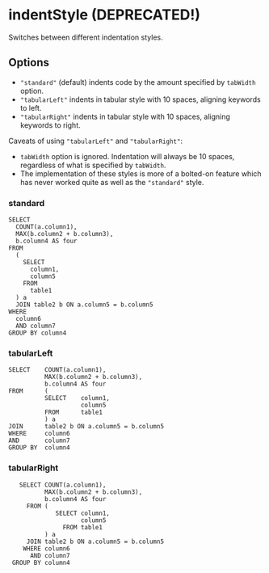 # indentStyle (DEPRECATED!)

Switches between different indentation styles.

## Options

- `"standard"` (default) indents code by the amount specified by `tabWidth` option.
- `"tabularLeft"` indents in tabular style with 10 spaces, aligning keywords to left.
- `"tabularRight"` indents in tabular style with 10 spaces, aligning keywords to right.

Caveats of using `"tabularLeft"` and `"tabularRight"`:

- `tabWidth` option is ignored. Indentation will always be 10 spaces, regardless of what is specified by `tabWidth`.
- The implementation of these styles is more of a bolted-on feature which has never worked quite as well as the `"standard"` style.

### standard

```
SELECT
  COUNT(a.column1),
  MAX(b.column2 + b.column3),
  b.column4 AS four
FROM
  (
    SELECT
      column1,
      column5
    FROM
      table1
  ) a
  JOIN table2 b ON a.column5 = b.column5
WHERE
  column6
  AND column7
GROUP BY column4
```

### tabularLeft

```
SELECT    COUNT(a.column1),
          MAX(b.column2 + b.column3),
          b.column4 AS four
FROM      (
          SELECT    column1,
                    column5
          FROM      table1
          ) a
JOIN      table2 b ON a.column5 = b.column5
WHERE     column6
AND       column7
GROUP BY  column4
```

### tabularRight

```
   SELECT COUNT(a.column1),
          MAX(b.column2 + b.column3),
          b.column4 AS four
     FROM (
             SELECT column1,
                    column5
               FROM table1
          ) a
     JOIN table2 b ON a.column5 = b.column5
    WHERE column6
      AND column7
 GROUP BY column4
```
